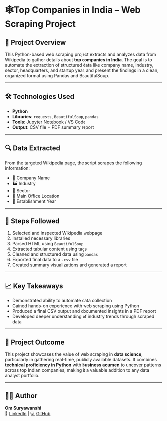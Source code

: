 # 🕸️Top Companies in India – Web Scraping Project

## 📌 Project Overview

This Python-based web scraping project extracts and analyzes data from Wikipedia to gather details about **top companies in India**. The goal is to automate the extraction of structured data like company name, industry, sector, headquarters, and startup year, and present the findings in a clean, organized format using Pandas and BeautifulSoup.

---

## 🛠 Technologies Used

- **Python**
- **Libraries**: `requests`, `BeautifulSoup`, `pandas`
- **Tools**: Jupyter Notebook / VS Code
- **Output**: CSV file + PDF summary report

---

## 🔍 Data Extracted

From the targeted Wikipedia page, the script scrapes the following information:

- 🏢 Company Name  
- 🏭 Industry  
- 🧱 Sector  
- 📍 Main Office Location  
- 📆 Establishment Year

---

## 🧾 Steps Followed

1. Selected and inspected Wikipedia webpage
2. Installed necessary libraries
3. Parsed HTML using `BeautifulSoup`
4. Extracted tabular content using tags
5. Cleaned and structured data using `pandas`
6. Exported final data to a `.csv` file
7. Created summary visualizations and generated a report

---

## 📈 Key Takeaways

- Demonstrated ability to automate data collection
- Gained hands-on experience with web scraping using Python
- Produced a final CSV output and documented insights in a PDF report
- Developed deeper understanding of industry trends through scraped data

---

## 🧠 Project Outcome

This project showcases the value of web scraping in **data science**, particularly in gathering real-time, publicly available datasets. It combines **technical proficiency in Python** with **business acumen** to uncover patterns across top Indian companies, making it a valuable addition to any data analyst portfolio.

---

## 👨‍💻 Author

**Om Suryawanshi**  
🔗 [LinkedIn](https://www.linkedin.com) | 💻 [GitHub](https://github.com)

